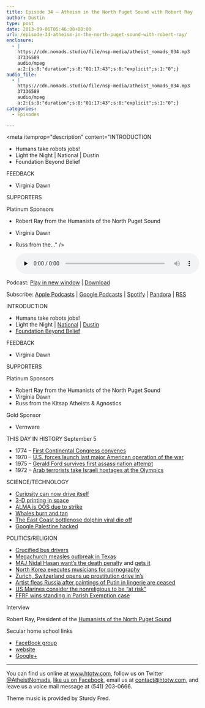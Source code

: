 ```yaml
---
title: Episode 34 – Atheism in the North Puget Sound with Robert Ray
author: Dustin
type: post
date: 2013-09-06T05:46:08+00:00
url: /episode-34-atheism-in-the-north-puget-sound-with-robert-ray/
enclosure:
  - |
    https://cdn.nomads.studio/file/nsp-media/atheist_nomads_034.mp3
    37336589
    audio/mpeg
    a:2:{s:8:"duration";s:8:"01:17:43";s:8:"explicit";s:1:"0";}
audio_file:
  - |
    https://cdn.nomads.studio/file/nsp-media/atheist_nomads_034.mp3
    37336589
    audio/mpeg
    a:2:{s:8:"duration";s:8:"01:17:43";s:8:"explicit";s:1:"0";}
categories:
  - Episodes

---
```

<div itemscope itemtype="http://schema.org/AudioObject">
  <meta itemprop="name" content="Episode 34 – Atheism in the North Puget Sound with Robert Ray" />
  
  <meta itemprop="uploadDate" content="2013-09-05T23:46:08-06:00" />
  
  <meta itemprop="encodingFormat" content="audio/mpeg" />
  
  <meta itemprop="duration" content="PT1H17M43S" />
  
  <meta itemprop="description" content="INTRODUCTION
* Humans take robots jobs!
* Light the Night | National | Dustin
* Foundation Beyond Belief

FEEDBACK
* Virginia Dawn

SUPPORTERS

Platinum Sponsors
* Robert Ray from the Humanists of the North Puget Sound
* Virginia Dawn
* Russ from the..." />
  
  <meta itemprop="contentUrl" content="https://dts.podtrac.com/redirect.mp3/cdn.nomads.studio/file/nsp-media/atheist_nomads_034.mp3" />
  
  <meta itemprop="contentSize" content="35.6" />
  </p> 
  
  <div class="powerpress_player" id="powerpress_player_8289">
    <audio class="wp-audio-shortcode" id="audio-5204-33" preload="none" style="width: 100%;" controls="controls"><source type="audio/mpeg" src="https://dts.podtrac.com/redirect.mp3/cdn.nomads.studio/file/nsp-media/atheist_nomads_034.mp3?_=33" /><a href="https://dts.podtrac.com/redirect.mp3/cdn.nomads.studio/file/nsp-media/atheist_nomads_034.mp3">https://dts.podtrac.com/redirect.mp3/cdn.nomads.studio/file/nsp-media/atheist_nomads_034.mp3</a></audio>
  </div>
</div>

<p class="powerpress_links powerpress_links_mp3">
  Podcast: <a href="https://dts.podtrac.com/redirect.mp3/cdn.nomads.studio/file/nsp-media/atheist_nomads_034.mp3" class="powerpress_link_pinw" target="_blank" title="Play in new window" onclick="return powerpress_pinw('https://htotw.com/?powerpress_pinw=5204-podcast');" rel="nofollow">Play in new window</a> | <a href="https://dts.podtrac.com/redirect.mp3/cdn.nomads.studio/file/nsp-media/atheist_nomads_034.mp3" class="powerpress_link_d" title="Download" rel="nofollow" download="atheist_nomads_034.mp3">Download</a>
</p>

<p class="powerpress_links powerpress_subscribe_links">
  Subscribe: <a href="https://podcasts.apple.com/us/podcast/humanists-take-on-the-world/id530050098?mt=2&ls=1" class="powerpress_link_subscribe powerpress_link_subscribe_itunes" target="_blank" title="Subscribe on Apple Podcasts" rel="nofollow">Apple Podcasts</a> | <a href="https://www.google.com/podcasts?feed=aHR0cDovL2F0aGVpc3Rub21hZHMubGlic3luLmNvbS9yc3M%3D" class="powerpress_link_subscribe powerpress_link_subscribe_googleplay" target="_blank" title="Subscribe on Google Podcasts" rel="nofollow">Google Podcasts</a> | <a href="https://open.spotify.com/show/3LzK2xZGike6Tc1GEMtMbr?si=LieN9SNuTpq96smuaUsH8A" class="powerpress_link_subscribe powerpress_link_subscribe_spotify" target="_blank" title="Subscribe on Spotify" rel="nofollow">Spotify</a> | <a href="https://www.pandora.com/podcast/atheist-nomads/PC:10122?corr=62071012&part=ug" class="powerpress_link_subscribe powerpress_link_subscribe_pandora" target="_blank" title="Subscribe on Pandora" rel="nofollow">Pandora</a> | <a href="https://htotw.com/feed/podcast/" class="powerpress_link_subscribe powerpress_link_subscribe_rss" target="_blank" title="Subscribe via RSS" rel="nofollow">RSS</a>
</p>

INTRODUCTION  
* Humans take robots jobs!  
* Light the Night | <a href="http://pages.lightthenight.org/2013/FBB" target="_blank" rel="noopener">National</a> | <a href="http://pages.lightthenight.org/oswim/Boise13/TreasureValleyCoalitionofReasonFBB" target="_blank" rel="noopener">Dustin</a>  
* <a href="http://foundationbeyondbelief.org/" target="_blank" rel="noopener">Foundation Beyond Belief</a>

FEEDBACK  
* Virginia Dawn

SUPPORTERS

Platinum Sponsors  
* Robert Ray from the Humanists of the North Puget Sound  
* Virginia Dawn  
* Russ from the Kitsap Atheists & Agnostics

Gold Sponsor  
* Vernware

THIS DAY IN HISTORY September 5  
* 1774 &#8211; <a href="http://www.history.com/this-day-in-history/first-continental-congress-convenes" target="_blank" rel="noopener">First Continental Congress convenes</a>  
* 1970 &#8211; <a href="http://www.history.com/this-day-in-history/us-forces-launch-last-major-american-operation-of-the-war" target="_blank" rel="noopener">U.S. forces launch last major American operation of the war</a>  
* 1975 &#8211; <a href="http://www.history.com/this-day-in-history/gerald-ford-survives-first-assassination-attempt" target="_blank" rel="noopener">Gerald Ford survives first assassination attempt</a>  
* 1972 &#8211; <a href="http://www.history.com/this-day-in-history/arab-terrorists-take-israeli-hostages-at-the-olympics" target="_blank" rel="noopener">Arab terrorists take Israeli hostages at the Olympics</a>

SCIENCE/TECHNOLOGY  
* <a href="http://www.forbes.com/sites/alexknapp/2013/08/28/curiosity-can-now-drive-itself-across-the-martian-surface/" target="_blank" rel="noopener">Curiosity can now drive itself</a>  
* <a href="http://www.cnn.com/2013/08/13/tech/innovation/nasa-3d-printer/index.html" target="_blank" rel="noopener">3-D printing in space</a>  
* <a href="http://www.newscientist.com/article/dn24107-strike-blinds-the-worlds-largest-radio-telescope.html?cmpid=RSS%7CNSNS%7C2012-GLOBAL%7Conline-news#.UiJBax323qo" target="_blank" rel="noopener">ALMA is OOS due to strike</a>  
* <a href="http://phys.org/news/2013-08-whales-sunburn.html" target="_blank" rel="noopener">Whales burn and tan</a>  
* <a href="http://www.washingtonpost.com/national/health-science/die-off-of-bottlenose-dolphins-caused-by-virus-is-worst-in-25-years/2013/08/27/69c135cc-0f48-11e3-bdf6-e4fc677d94a1_story.html" target="_blank" rel="noopener">The East Coast bottlenose dolphin viral die off</a>  
* <a href="http://techcrunch.com/2013/08/26/google-palestine-hacked-and-defaced-seemingly-through-a-domain-registry-attack/" target="_blank" rel="noopener">Google Palestine hacked</a>

POLITICS/RELIGION  
* <a href="http://www.cnn.com/2013/08/30/world/americas/crucified-bus-drivers-paraguay/index.html" target="_blank" rel="noopener">Crucified bus drivers</a>  
* <a href="http://thinkprogress.org/health/2013/08/27/2532651/measles-outbreak-texas-megachurch/" target="_blank" rel="noopener">Megachurch measles outbreak in Texas</a>  
* <a href="http://www.lakewyliepilot.com/2013/08/24/2038108/for-fort-hood-shooter-is-execution.html" target="_blank" rel="noopener">MAJ Nidal Hasan want’s the death penalty</a> and <a href="http://www.huffingtonpost.com/2013/08/30/nidal-hasan-death-row_n_3845609.html" target="_blank" rel="noopener">gets it</a>  
* <a href="http://english.chosun.com/site/data/html_dir/2013/08/29/2013082901412.html" target="_blank" rel="noopener">North Korea executes musicians for pornography</a>  
* <a href="http://www.cnn.com/2013/08/26/world/europe/switzerland-sex-drive-ins/index.html" target="_blank" rel="noopener">Zurich, Switzerland opens up prostitution drive in’s</a>  
* <a href="http://www.theatlantic.com/international/archive/2013/08/fearing-retribution-artist-behind-putin-lingerie-painting-leaves-russia/279181/" target="_blank" rel="noopener">Artist fleas Russia after paintings of Putin in lingerie are ceased</a>  
* <a href="http://ffrf.org/news/news-releases/item/18481-marine-corps-labels-nonreligious-marines-%E2%80%9Cat-risk%E2%80%9D" target="_blank" rel="noopener">US Marines consider the nonreligious to be “at risk”</a>  
* <a href="http://ffrf.org/news/news-releases/item/18643-ffrf-wins-standing-to-sue-irs-over-form-990" target="_blank" rel="noopener">FFRF wins standing in Parish Exemption case</a>

Interview

Robert Ray, President of the <a href="http://www.humanistsnps.org/" target="_blank" rel="noopener">Humanists of the North Puget Sound</a>

Secular home school links  
* <a href="https://www.facebook.com/groups/45865891034" target="_blank" rel="noopener">FaceBook group</a>  
* <a href="http://www.secularhomeschool.com/" target="_blank" rel="noopener">website</a>  
* <a href="https://plus.google.com/u/1/communities/113114066205161952503" target="_blank" rel="noopener">Google+</a>

<hr width="500" />

You can find us online at <a href="https://www.htotw.com/" target="_blank" rel="noopener">www.htotw.com</a>, follow us on Twitter <a href="https://twitter.com/AtheistNomads" target="_blank" rel="noopener">@AtheistNomads</a>, <a href="https://htotw.com/facebook" target="_blank" rel="noopener">like us on Facebook</a>, email us at <contact@htotw.com>, and leave us a voice mail message at (541) 203-0666.

Theme music is provided by Sturdy Fred.